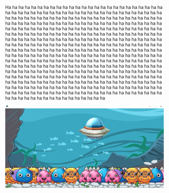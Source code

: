 Ha ha ha ha ha ha ha ha ha ha ha ha ha ha ha ha ha ha ha ha ha ha ha ha ha ha ha ha ha ha ha ha ha ha ha ha ha ha ha ha ha ha ha ha ha ha ha ha ha ha ha ha ha ha ha ha ha ha ha ha ha ha ha ha ha ha ha ha ha ha ha ha ha ha ha ha ha ha ha ha ha ha ha ha ha ha ha ha ha ha ha ha ha ha ha ha ha ha ha ha ha ha ha ha ha ha ha ha ha ha ha ha ha ha ha ha ha ha ha ha ha ha ha ha ha ha ha ha ha ha ha ha ha ha ha ha ha ha ha ha ha ha ha ha ha ha ha ha ha ha ha ha ha ha ha ha ha ha ha ha ha ha ha ha ha ha ha ha ha ha ha ha ha ha ha ha ha ha ha ha ha ha ha ha ha ha ha ha ha ha ha ha ha ha ha ha ha ha ha ha ha ha ha ha ha ha ha ha ha ha ha ha ha ha ha ha ha ha ha ha ha ha ha ha ha ha ha ha ha ha ha ha ha ha ha ha ha ha ha ha ha ha ha ha ha ha ha ha ha ha ha ha ha ha ha ha ha ha ha ha ha ha ha ha ha ha ha ha ha ha ha ha ha ha ha ha ha ha ha ha ha ha ha ha ha ha ha ha ha ha ha ha ha ha ha ha ha ha ha ha ha ha ha ha ha ha ha ha ha ha ha ha ha ha ha ha ha ha ha ha ha ha ha ha ha ha ha ha ha ha ha ha ha ha ha ha ha ha ha ha ha ha ha ha ha ha ha ha ha ha ha ha ha ha ha ha ha ha ha ha ha ha ha ha ha ha ha ha ha ha ha ha ha ha ha ha ha ha ha ha ha ha ha ha ha ha ha ha ha ha ha ha ha ha ha ha ha ha ha ha ha ha ha ha ha ha ha ha ha ha ha ha ha ha ha ha ha ha ha ha ha ha ha ha ha ha ha ha ha ha ha ha ha ha ha ha ha ha ha ha ha

![](Capture.PNG)
